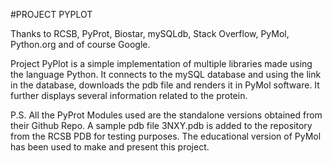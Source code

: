 #PROJECT PYPLOT

Thanks to RCSB, PyProt, Biostar, mySQLdb, Stack Overflow, PyMol, Python.org and of course Google.

Project PyPlot is a simple implementation of multiple libraries made using the language Python. It connects to the mySQL database and using the link in the database, downloads the pdb file and renders it in PyMol software. It further displays several information related to the protein.

P.S. All the PyProt Modules used are the standalone versions obtained from their Github Repo. A sample pdb file 3NXY.pdb is added to the repository from the RCSB PDB for testing purposes. The educational version of PyMol has been used to make and present this project.
